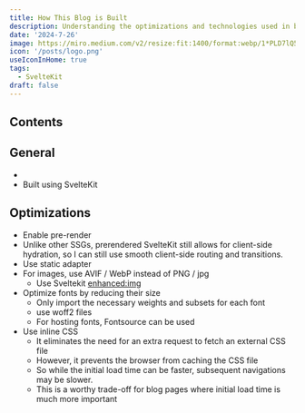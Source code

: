 ```yaml
---
title: How This Blog is Built
description: Understanding the optimizations and technologies used in building this blog
date: '2024-7-26'
image: https://miro.medium.com/v2/resize:fit:1400/format:webp/1*PLD7lQ5hH8_6QVfDtCflcg.png
icon: '/posts/logo.png'
useIconInHome: true
tags:
  - SvelteKit
draft: false
---
```


## Contents

## General

- 
- Built using SvelteKit

## Optimizations

- Enable pre-render
- Unlike other SSGs, prerendered SvelteKit still allows for client-side hydration, so I can still use smooth client-side routing and transitions.
- Use static adapter
- For images, use AVIF / WebP instead of PNG / jpg
	- Use Sveltekit [enhanced:img](https://kit.svelte.dev/docs/images#sveltejs-enhanced-img-srcset-and-sizes)
- Optimize fonts by reducing their size
	- Only import the necessary weights and subsets for each font
	- use woff2 files
	- For hosting fonts, Fontsource can be used
- Use inline CSS
	- It eliminates the need for an extra request to fetch an external CSS file
	- However, it prevents the browser from caching the CSS file
	- So while the initial load time can be faster, subsequent navigations may be slower.
	- This is a worthy trade-off for blog pages where initial load time is much more important